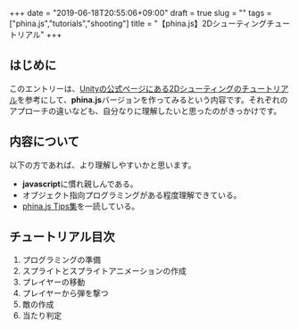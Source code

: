 +++
date = "2019-06-18T20:55:06+09:00"
draft = true
slug = ""
tags = ["phina.js","tutorials","shooting"]
title = "【phina.js】2Dシューティングチュートリアル"
+++

## はじめに
このエントリーは、[Unityの公式ページにある2Dシューティングのチュートリアル](https://unity3d.com/jp/learn/tutorials/projects/2d-shooting-game-jp)を参考にして、**phina.js**バージョンを作ってみるという内容です。それぞれのアプローチの違いなども、自分なりに理解したいと思ったのがきっかけです。

## 内容について
以下の方であれば、より理解しやすいかと思います。

- **javascript**に慣れ親しんである。
- オブジェクト指向プログラミングがある程度理解できている。
- [phina.js Tips集](https://qiita.com/alkn203/items/bca3222f6b409382fe20)を一読している。

## チュートリアル目次
1. プログラミングの準備
1. スプライトとスプライトアニメーションの作成
1. プレイヤーの移動
1. プレイヤーから弾を撃つ
1. 敵の作成
1. 当たり判定

